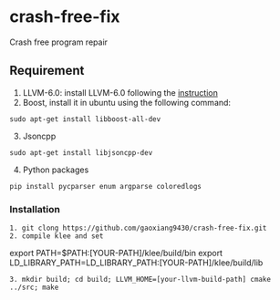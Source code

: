 # crash-free-fix
Crash free program repair

## Requirement

1. LLVM-6.0: install LLVM-6.0 following the [instruction](https://llvm.org/docs/GettingStarted.html)
2. Boost, install it in ubuntu using the following command:
```
sudo apt-get install libboost-all-dev
```
3. Jsoncpp
```
sudo apt-get install libjsoncpp-dev
```
4. Python packages
```
pip install pycparser enum argparse coloredlogs
```

### Installation
```
1. git clong https://github.com/gaoxiang9430/crash-free-fix.git
2. compile klee and set
```
export PATH=$PATH:[YOUR-PATH]/klee/build/bin
export LD\_LIBRARY\_PATH=LD\_LIBRARY\_PATH:[YOUR-PATH]/klee/build/lib
```
3. mkdir build; cd build; LLVM_HOME=[your-llvm-build-path] cmake ../src; make
```
